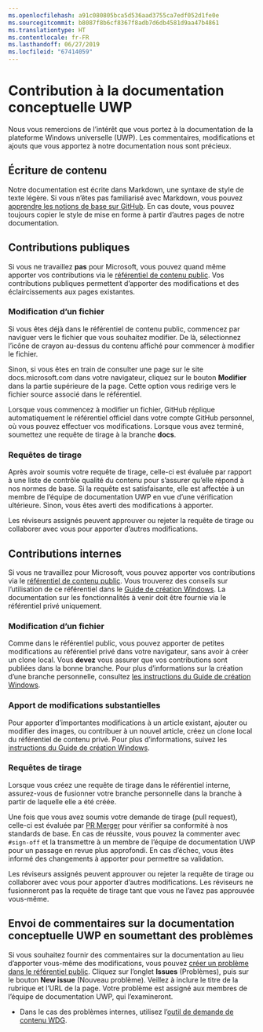 ```yaml
---
ms.openlocfilehash: a91c080805bca5d536aad3755ca7edf052d1fe0e
ms.sourcegitcommit: b8087f8b6cf8367f8adb7d6db4581d9aa47b4861
ms.translationtype: HT
ms.contentlocale: fr-FR
ms.lasthandoff: 06/27/2019
ms.locfileid: "67414059"
---
```

# <a name="contributing-to-uwp-conceptual-documentation"></a>Contribution à la documentation conceptuelle UWP

Nous vous remercions de l’intérêt que vous portez à la documentation de la plateforme Windows universelle (UWP). Les commentaires, modifications et ajouts que vous apportez à notre documentation nous sont précieux.

## <a name="writing-content"></a>Écriture de contenu

Notre documentation est écrite dans Markdown, une syntaxe de style de texte légère. Si vous n’êtes pas familiarisé avec Markdown, vous pouvez [apprendre les notions de base sur GitHub](https://guides.github.com/features/mastering-markdown/). En cas doute, vous pouvez toujours copier le style de mise en forme à partir d’autres pages de notre documentation.

## <a name="public-contributions"></a>Contributions publiques

Si vous ne travaillez **pas** pour Microsoft, vous pouvez quand même apporter vos contributions via le [référentiel de contenu public](https://github.com/MicrosoftDocs/windows-uwp). Vos contributions publiques permettent d’apporter des modifications et des éclaircissements aux pages existantes.

### <a name="editing-a-file"></a>Modification d’un fichier

Si vous êtes déjà dans le référentiel de contenu public, commencez par naviguer vers le fichier que vous souhaitez modifier. De là, sélectionnez l’icône de crayon au-dessus du contenu affiché pour commencer à modifier le fichier.

Sinon, si vous êtes en train de consulter une page sur le site docs.microsoft.com dans votre navigateur, cliquez sur le bouton **Modifier** dans la partie supérieure de la page. Cette option vous redirige vers le fichier source associé dans le référentiel.

Lorsque vous commencez à modifier un fichier, GitHub réplique automatiquement le référentiel officiel dans votre compte GitHub personnel, où vous pouvez effectuer vos modifications. Lorsque vous avez terminé, soumettez une requête de tirage à la branche **docs**.

### <a name="pull-requests"></a>Requêtes de tirage

Après avoir soumis votre requête de tirage, celle-ci est évaluée par rapport à une liste de contrôle qualité du contenu pour s’assurer qu’elle répond à nos normes de base. Si la requête est satisfaisante, elle est affectée à un membre de l’équipe de documentation UWP en vue d’une vérification ultérieure. Sinon, vous êtes averti des modifications à apporter.

Les réviseurs assignés peuvent approuver ou rejeter la requête de tirage ou collaborer avec vous pour apporter d’autres modifications.

## <a name="internal-contributions"></a>Contributions internes

Si vous ne travaillez pour Microsoft, vous pouvez apporter vos contributions via le [référentiel de contenu public](https://github.com/microsoftdocs/windows-uwp-pr). Vous trouverez des conseils sur l’utilisation de ce référentiel dans le [Guide de création Windows](https://review.docs.microsoft.com/windows-authoring-guide/uwp/?branch=master). La documentation sur les fonctionnalités à venir doit être fournie via le référentiel privé uniquement.

### <a name="editing-a-file"></a>Modification d’un fichier

Comme dans le référentiel public, vous pouvez apporter de petites modifications au référentiel privé dans votre navigateur, sans avoir à créer un clone local. Vous **devez** vous assurer que vos contributions sont publiées dans la bonne branche. Pour plus d’informations sur la création d’une branche personnelle, consultez [les instructions du Guide de création Windows](https://review.docs.microsoft.com/windows-authoring-guide/uwp/conceptual/branches?branch=master).

### <a name="making-substantial-changes"></a>Apport de modifications substantielles

Pour apporter d’importantes modifications à un article existant, ajouter ou modifier des images, ou contribuer à un nouvel article, créez un clone local du référentiel de contenu privé. Pour plus d’informations, suivez les [instructions du Guide de création Windows](https://review.docs.microsoft.com/windows-authoring-guide/uwp/conceptual/).

### <a name="pull-requests"></a>Requêtes de tirage

Lorsque vous créez une requête de tirage dans le référentiel interne, assurez-vous de fusionner votre branche personnelle dans la branche à partir de laquelle elle a été créée.

Une fois que vous avez soumis votre demande de tirage (pull request), celle-ci est évaluée par [PR Merger](https://review.docs.microsoft.com/help/contribute/prmerger-overview?branch=master) pour vérifier sa conformité à nos standards de base. En cas de réussite, vous pouvez la commenter avec `#sign-off` et la transmettre à un membre de l’équipe de documentation UWP pour un passage en revue plus approfondi. En cas d’échec, vous êtes informé des changements à apporter pour permettre sa validation.

Les réviseurs assignés peuvent approuver ou rejeter la requête de tirage ou collaborer avec vous pour apporter d’autres modifications. Les réviseurs ne fusionneront pas la requête de tirage tant que vous ne l’avez pas approuvée vous-même.

## <a name="using-issues-to-provide-feedback-on-uwp-conceptual-documentation"></a>Envoi de commentaires sur la documentation conceptuelle UWP en soumettant des problèmes

Si vous souhaitez fournir des commentaires sur la documentation au lieu d’apporter vous-même des modifications, vous pouvez [créer un problème dans le référentiel public](https://github.com/MicrosoftDocs/windows-uwp/issues). Cliquez sur l’onglet **Issues** (Problèmes), puis sur le bouton **New issue** (Nouveau problème). Veillez à inclure le titre de la rubrique et l’URL de la page. Votre problème est assigné aux membres de l’équipe de documentation UWP, qui l’examineront.

* Dans le cas des problèmes internes, utilisez l’[outil de demande de contenu WDG](https://aka.ms/pubrequest).
